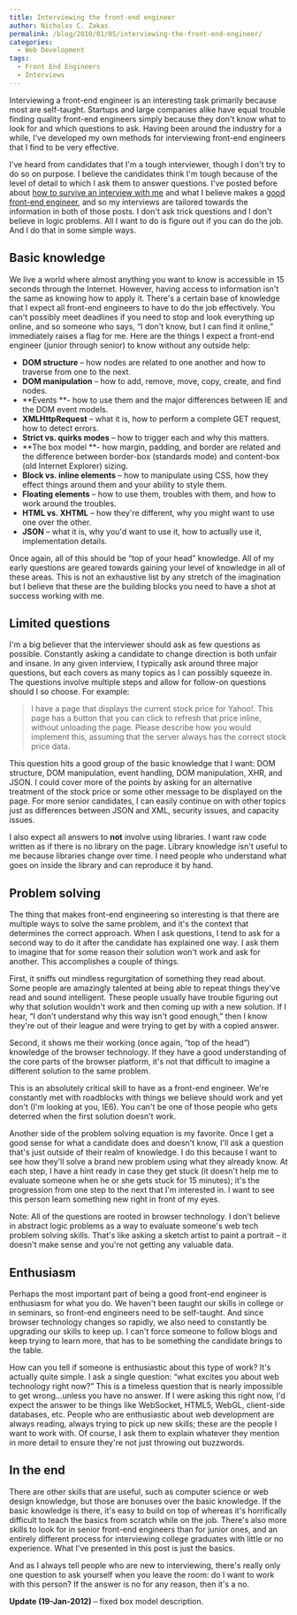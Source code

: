 ```yaml
---
title: Interviewing the front-end engineer
author: Nicholas C. Zakas
permalink: /blog/2010/01/05/interviewing-the-front-end-engineer/
categories:
  - Web Development
tags:
  - Front End Engineers
  - Interviews
---
```

Interviewing a front-end engineer is an interesting task primarily because most are self-taught. Startups and large companies alike have equal trouble finding quality front-end engineers simply because they don't know what to look for and which questions to ask. Having been around the industry for a while, I've developed my own methods for interviewing front-end engineers that I find to be very effective.

I've heard from candidates that I'm a tough interviewer, though I don't try to do so on purpose. I believe the candidates think I'm tough because of the level of detail to which I ask them to answer questions. I've posted before about [how to survive an interview with me][1] and what I believe makes a [good front-end engineer][2], and so my interviews are tailored towards the information in both of those posts. I don't ask trick questions and I don't believe in logic problems. All I want to do is figure out if you can do the job. And I do that in some simple ways.

## Basic knowledge

We live a world where almost anything you want to know is accessible in 15 seconds through the Internet. However, having access to information isn't the same as knowing how to apply it. There's a certain base of knowledge that I expect all front-end engineers to have to do the job effectively. You can't possibly meet deadlines if you need to stop and look everything up online, and so someone who says, &#8220;I don't know, but I can find it online,&#8221; immediately raises a flag for me. Here are the things I expect a front-end engineer (junior through senior) to know without any outside help:

  * **DOM structure** &#8211; how nodes are related to one another and how to traverse from one to the next.
  * **DOM manipulation** &#8211; how to add, remove, move, copy, create, and find nodes.
  * **Events **- how to use them and the major differences between IE and the DOM event models.
  * **XMLHttpRequest** &#8211; what it is, how to perform a complete GET request, how to detect errors.
  * **Strict vs. quirks modes** &#8211; how to trigger each and why this matters.
  * **The box model **- how margin, padding, and border are related and the difference between border-box (standards mode) and content-box (old Internet Explorer) sizing.
  * **Block vs. inline elements** &#8211; how to manipulate using CSS, how they effect things around them and your ability to style them.
  * **Floating elements** &#8211; how to use them, troubles with them, and how to work around the troubles.
  * **HTML vs. XHTML** &#8211; how they're different, why you might want to use one over the other.
  * **JSON** &#8211; what it is, why you'd want to use it, how to actually use it, implementation details.

Once again, all of this should be &#8220;top of your head&#8221; knowledge. All of my early questions are geared towards gaining your level of knowledge in all of these areas. This is not an exhaustive list by any stretch of the imagination but I believe that these are the building blocks you need to have a shot at success working with me.

## Limited questions

I'm a big believer that the interviewer should ask as few questions as possible. Constantly asking a candidate to change direction is both unfair and insane. In any given interview, I typically ask around three major questions, but each covers as many topics as I can possibly squeeze in. The questions involve multiple steps and allow for follow-on questions should I so choose. For example:

> I have a page that displays the current stock price for Yahoo!. This page has a button that you can click to refresh that price inline, without unloading the page. Please describe how you would implement this, assuming that the server always has the correct stock price data.

This question hits a good group of the basic knowledge that I want: DOM structure, DOM manipulation, event handling, DOM manipulation, XHR, and JSON. I could cover more of the points by asking for an alternative treatment of the stock price or some other message to be displayed on the page. For more senior candidates, I can easily continue on with other topics just as differences between JSON and XML, security issues, and capacity issues.

I also expect all answers to **not** involve using libraries. I want raw code written as if there is no library on the page. Library knowledge isn't useful to me because libraries change over time. I need people who understand what goes on inside the library and can reproduce it by hand.

## Problem solving

The thing that makes front-end engineering so interesting is that there are multiple ways to solve the same problem, and it's the context that determines the correct approach. When I ask questions, I tend to ask for a second way to do it after the candidate has explained one way. I ask them to imagine that for some reason their solution won't work and ask for another. This accomplishes a couple of things.

First, it sniffs out mindless regurgitation of something they read about. Some people are amazingly talented at being able to repeat things they've read and sound intelligent. These people usually have trouble figuring out why that solution wouldn't work and then coming up with a new solution. If I hear, &#8220;I don't understand why this way isn't good enough,&#8221; then I know they're out of their league and were trying to get by with a copied answer.

Second, it shows me their working (once again, &#8220;top of the head&#8221;) knowledge of the browser technology. If they have a good understanding of the core parts of the browser platform, it's not that difficult to imagine a different solution to the same problem.

This is an absolutely critical skill to have as a front-end engineer. We're constantly met with roadblocks with things we believe should work and yet don't (I'm looking at you, IE6). You can't be one of those people who gets deterred when the first solution doesn't work.

Another side of the problem solving equation is my favorite. Once I get a good sense for what a candidate does and doesn't know, I'll ask a question that's just outside of their realm of knowledge. I do this because I want to see how they'll solve a brand new problem using what they already know. At each step, I have a hint ready in case they get stuck (it doesn't help me to evaluate someone when he or she gets stuck for 15 minutes); it's the progression from one step to the next that I'm interested in. I want to see this person learn something new right in front of my eyes.

Note: All of the questions are rooted in browser technology. I don't believe in abstract logic problems as a way to evaluate someone's web tech problem solving skills. That's like asking a sketch artist to paint a portrait &#8211; it doesn't make sense and you're not getting any valuable data.

## Enthusiasm

Perhaps the most important part of being a good front-end engineer is enthusiasm for what you do. We haven't been taught our skills in college or in seminars, so front-end engineers need to be self-taught. And since browser technology changes so rapidly, we also need to constantly be upgrading our skills to keep up. I can't force someone to follow blogs and keep trying to learn more, that has to be something the candidate brings to the table.

How can you tell if someone is enthusiastic about this type of work? It's actually quite simple. I ask a single question: &#8220;what excites you about web technology right now?&#8221; This is a timeless question that is nearly impossible to get wrong&#8230;unless you have no answer. If I were asking this right now, I'd expect the answer to be things like WebSocket, HTML5, WebGL, client-side databases, etc. People who are enthusiastic about web development are always reading, always trying to pick up new skills; these are the people I want to work with. Of course, I ask them to explain whatever they mention in more detail to ensure they're not just throwing out buzzwords.

## In the end

There are other skills that are useful, such as computer science or web design knowledge, but those are bonuses over the basic knowledge. If the basic knowledge is there, it's easy to build on top of whereas it's horrifically difficult to teach the basics from scratch while on the job. There's also more skills to look for in senior front-end engineers than for junior ones, and an entirely different process for interviewing college graduates with little or no experience. What I've presented in this post is just the basics.

And as I always tell people who are new to interviewing, there's really only one question to ask yourself when you leave the room: do I want to work with this person? If the answer is no for any reason, then it's a no.

**Update (19-Jan-2012)** &#8211; fixed box model description.

 [1]: {{site.url}}/blog/2007/03/27/surviving-an-interview-with-me/
 [2]: {{site.url}}/blog/2007/08/15/what-makes-a-good-front-end-engineer/

